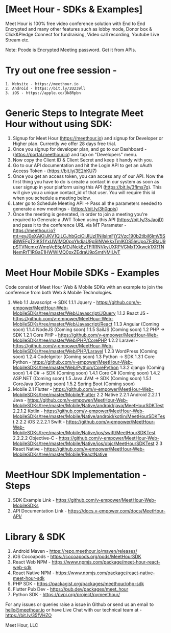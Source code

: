 # [Meet Hour - SDKs & Examples]
Meet Hour is 100% free video conference solution with End to End Encrypted and many other features such as lobby mode, Donor box & Click&Pledge Connect for fundraising, Video call recording, Youtube Live Stream etc.

Note: Pcode is Encrypted Meeting password. Get it from APIs.

# Try out one free session -

    1. Website - https://meethour.io
    2. Android - https://bit.ly/2U239ll
    3. iOS - https://apple.co/3k8Rpbn

# Generic Steps to Integrate Meet Hour without using SDK:

1. Signup for Meet Hour (https://meethour.io) and signup for Developer or Higher plan. Currently we offer 28 days free trial.
2. Once you signup for developer plan, and go to our Dashboard - (https://portal.meethour.io) and tap on "Developers" menu.
3. Now copy the Client ID & Client Secret and keep it handy with you.
4. Go to our API documentation and hit the Login API to get an oAuth Access Token - (https://bit.ly/3E2hKU7)
5. Once you get an access token, you can access any of our API. Now the first thing you have to do is create a contact in our system as soon as user signup in your platform using this API (https://bit.ly/3flms7q). This will give you a unique contact_id of that user. You will require this id when you schedule a meeting below.
6. Later go to Schedule Meeting API -> Pass all the parameters needed to generate a new meetings - (https://bit.ly/3h0qpis)
7. Once the meeting is generated, in order to join a meeting you're required to Generate a JWT Token using this API (https://bit.ly/3sJaojD) and pass it to the conference URL via MT Parameter - https://meethour.io?mt=eyJ0eXAiOiJKV1QiLCJhbGciOiJIUzI1NiIsImFjY2Vzc190b2tlbiI6ImV5SjBlWEFpT2lKS1YxUWlMQ0poYkdjaU9pSlNVekkxTmlKOS5leUpoZFdRaU9pSTVNemxrWmpVeE5pMDJNekEzTFRRNVkyUXRPVGMxTXkwek1XRTNNemRrT1RGaE1HWWlMQ0pxZEdraU9pSmtNMlUyT

# Meet Hour Mobile SDKs - Examples
Code consist of Meet Hour Web & Mobile SDKs with an example to join the conference from both Web & Mobile Technologies.

1. Web
	1.1 Javascript -> SDK
		1.1.1 Jquery - https://github.com/v-empower/MeetHour-Web-MobileSDKs/tree/master/Web/Javascript/JQuery
		1.1.2 React JS - https://github.com/v-empower/MeetHour-Web-MobileSDKs/tree/master/Web/Javascript/React
		1.1.3 Angular (Coming soon)
		1.1.4 NodeJS (Coming soon)
		1.1.5 SailJS (Coming soon)
	1.2 PHP -> SDK
		1.2.1 Core PHP - https://github.com/v-empower/MeetHour-Web-MobileSDKs/tree/master/Web/PHP/CorePHP
		1.2.2 Laravel - https://github.com/v-empower/MeetHour-Web-MobileSDKs/tree/master/Web/PHP/Laravel
		1.2.3 WordPress (Coming soon)
		1.2.4 CodeIgnitor (Coming soon)
	1.3 Python -> SDK
		1.3.1 Core Python - https://github.com/v-empower/MeetHour-Web-MobileSDKs/tree/master/Web/Python/CorePython
		1.3.2 django (Coming soon)
	1.4 C# -> SDK (Coming soon)
		1.4.1 Core C# (Coming soon)
        	1.4.2 ASP.NET (Coming soon)
	1.5 Java JVM -> SDK (Coming soon)
		1.5.1 CoreJava (Coming soon)
        	1.5.2 Spring Boot (Coming soon)
2. Mobile
	2.1 Flutter - https://github.com/v-empower/MeetHour-Web-MobileSDKs/tree/master/Mobile/Flutter
	2.2 Native
		2.2.1 Android
			2.2.1.1 Java - https://github.com/v-empower/MeetHour-Web-MobileSDKs/tree/master/Mobile/Native/android/java/MeetHourSDKTest
			2.2.1.2 Kotlin - https://github.com/v-empower/MeetHour-Web-MobileSDKs/tree/master/Mobile/Native/android/kotlin/MeetHourSDKTest
		2.2.2 iOS
			2.2.2.1 Swift - https://github.com/v-empower/MeetHour-Web-MobileSDKs/tree/master/Mobile/Native/ios/swift/MeetHourSDKTest
			2.2.2.2 Objective-C - https://github.com/v-empower/MeetHour-Web-MobileSDKs/tree/master/Mobile/Native/ios/objc/MeetHourSDKTest
	2.3 React Native - https://github.com/v-empower/MeetHour-Web-MobileSDKs/tree/master/Mobile/ReactNative


# MeetHour SDK Implementation - Steps

1. SDK Example Link - https://github.com/v-empower/MeetHour-Web-MobileSDKs
2. API Documentation Link - https://docs.v-empower.com/docs/MeetHour-API/


# Library & SDK
1. Android Maven - https://repo.meethour.io/maven/releases/
2. iOS Cocoapods - https://cocoapods.org/pods/MeetHourSDK
3. React Web NPM - https://www.npmjs.com/package/meet-hour-react-web-sdk
4. React Native NPM - https://www.npmjs.com/package/react-native-meet-hour-sdk
5. PHP SDK - https://packagist.org/packages/meethour/php-sdk
5. Flutter Pub Dev - https://pub.dev/packages/meet_hour
6. Python SDK - https://pypi.org/project/pymeethour/

For any issues or queries raise a issue in Github or send us an email to hello@meethour.io or have Live Chat with our technical team at - https://bit.ly/35fVHZO

Meet Hour, LLC
